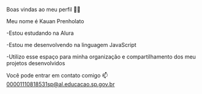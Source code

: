Boas vindas ao meu perfil 💙💙

Meu nome é Kauan Prenholato

-Estou estudando na Alura

-Estou me desenvolvendo na linguagem JavaScript

-Utilizo esse espaço para minha organização e compartilhamento dos meu projetos desenvolvidos

Você pode entrar em contato comigo 📫
00001110818531sp@al.educacao.sp.gov.br
